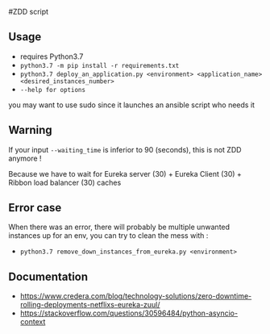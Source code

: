 #ZDD script

## Usage
- requires Python3.7
- `python3.7 -m pip install -r requirements.txt`
- `python3.7 deploy_an_application.py <environment> <application_name> <desired_instances_number>`
- `--help for options `

you may want to use sudo since it launches an ansible script who needs it

## Warning
If your input ` --waiting_time ` is inferior to 90 (seconds), this is not ZDD anymore !

Because we have to wait for Eureka server (30) + Eureka Client (30) + Ribbon load balancer (30) caches


## Error case
When there was an error, there will probably be multiple unwanted instances up for an env,
you can try to clean the mess with : 
- `python3.7 remove_down_instances_from_eureka.py <environment>`


## Documentation
- https://www.credera.com/blog/technology-solutions/zero-downtime-rolling-deployments-netflixs-eureka-zuul/
- https://stackoverflow.com/questions/30596484/python-asyncio-context